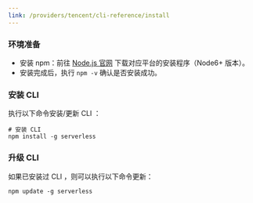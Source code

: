 ```yaml
---
link: /providers/tencent/cli-reference/install
---
```


### 环境准备
- 安装 npm：前往 [Node.js 官网](https://nodejs.org/) 下载对应平台的安装程序（Node6+ 版本）。
- 安装完成后，执行 `npm -v` 确认是否安装成功。


### 安装 CLI

执行以下命令安装/更新 CLI ：
```
# 安装 CLI
npm install -g serverless
```


### 升级 CLI

如果已安装过 CLI ，则可以执行以下命令更新：
```
npm update -g serverless
```

